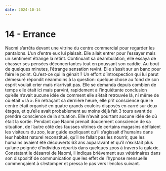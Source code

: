 ```yaml
---
date: 2024-10-14
---
```

# 14 - Errance

Naomi s’arrêta devant une vitrine du centre commercial pour regarder les pantalons. L’un
d’entre eux lui plaisait. Elle allait entrer pour l’essayer mais un sentiment étrange la
retint. Continuant sa déambulation, elle essaya de chasser ses pensées déconcertantes
tout en poussant son caddie. Au bout de quelques minutes, l’étrange sensation revint.
Elle s’assit sur un banc pour faire le point. Qu’est-ce qui la gênait ? Un effort
d’introspection qui lui parut démesuré répondit néanmoins à la question: quelque chose
au fond de son esprit voulait crier mais n’arrivait pas. Elle se demanda depuis combien
de temps elle était ici mais parvint, rapidement à l’inquiétante conclusion qu’elle
n’avait aucune idée de comment elle s’était retrouvée là, ni même de où était « là ». En
retraçant sa dernière heure, elle prit conscience que le centre était organisé en quatre
grands couloirs disposés en carré sur deux étages, et qu’elle avait probablement au
moins déjà fait 3 tours avant de prendre conscience de la situation. Elle n’avait
pourtant aucune idée de où était la sortie. Pendant que Naomi prenait doucement
conscience de sa situation, de l’autre côté des fausses vitrines de certains magasins
défilaient les visiteurs du zoo, leur guide expliquant qu’il s’agissait d’humains dans
leur habitat naturel reconstitué, qu’il ne fallait pas les nourrir, que les humains
avaient été découverts 63 ans auparavant et qu’il n’existait plus qu’une poignée
d’individus répartis dans quelques zoos à travers la galaxie. Constatant le désarroi de
Naomi, il indiqua brièvement aux vétérinaires dans son dispositif de communication que
les effet de l’hypnose mensuelle commençaient à s’estomper et pressa le pas vers
l’enclos suivant.
